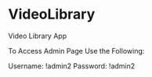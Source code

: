 # VideoLibrary
Video Library App


To Access Admin Page Use the Following:

Username: !admin2
Password: !admin2
